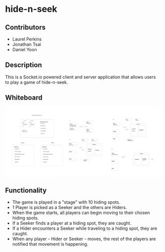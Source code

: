 # hide-n-seek

## Contributors

* Laurel Perkins
* Jonathan Tsai
* Daniel Yoon

## Description

This is a Socket.io powered client and server application that allows users to play a game of hide-n-seek. 

## Whiteboard

![image](./Whiteboard.png)

## Functionality

* The game is played in a "stage" with 10 hiding spots.
* 1 Player is picked as a Seeker and the others are Hiders.
* When the game starts, all players can begin moving to their chosen hiding spots.
* If a Seeker finds a player at a hiding spot, they are caught.
* If a Hider encounters a Seeker while traveling to a hiding spot, they are caught.
* When any player - Hider or Seeker - moves, the rest of the players are notified that movement is happening.
